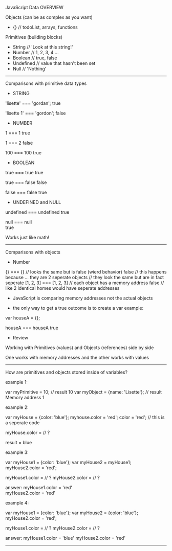 JavaScript Data  OVERVIEW

Objects (can be as complex as you want)
 - {} // todoList, arrays, functions

Primitives (building blocks)
 - String       // 'Look at this string!'
 - Number       // 1, 2, 3, 4 ...
 - Boolean      // true, false
 - Undefined    // value that hasn't been set
 - Null         // 'Nothing'
 
-------------------------------------------------------

Comparisons with primitive data types 

- STRING

'lisette' === 'gordan';
true 

'lisette 1' === 'gordon';
false

- NUMBER 

1 === 1
true 

1 === 2 
false 

100 === 100 
true 

- BOOLEAN 

true === true 
true 

true === false 
false 

false === false 
true 

- UNDEFINED and NULL 
 

undefined === undefined 
true 

null === null  
true 

Works just like math!

----------------------------------------------------

Comparisons with objects

- Number

{} === {}  // looks the same but is false (wierd behavior)
false      // this happens because ... they are 2 seperate objects
           // they look the same but are in fact seperate 
[1, 2, 3] === [1, 2, 3]   // each object has a memory address 
false           // like 2 identical homes would have seperate addresses

- JavaScript is comparing memory addresses not the actual objects 

- the only way to get a true outcome is to create a var 
example:

var houseA = {};

houseA === houseA
true 

- Review 

Working with Primitives (values) and Objects (references) side by side

One works with memory addresses and the other works with values

----------------------------------------------------------------
 
How are primitives and objects stored inside of variables?

example 1:

var myPrimitive = 10;   // result 10
var myObject = {name: 'Lisette'};   // result Memory address 1
 
example 2:

var myHouse = {color: 'blue'};
myhouse.color = 'red';
color = 'red';   // this is a seperate code 

myHouse.color = // ?

result = blue

example 3:

var myHouse1 = {color: 'blue'};
var myHouse2 = myHouse1;
myHouse2.color = 'red';

myHouse1.color = // ?
myHouse2.color = // ?

answer: 
myHouse1.color = 'red'  
myHouse2.color = 'red'

example 4:

var myHouse1 = {color: 'blue'};
var myHouse2 = {color: 'blue'};
myHouse2.color = 'red';

myHouse1.color = // ?
myHouse2.color = // ?

answer:
myHouse1.color = 'blue'
myHouse2.color = 'red'

--------------------------------------------